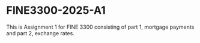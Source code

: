 # FINE3300-2025-A1
This is Assignment 1 for FINE 3300 consisting of part 1, mortgage payments and part 2, exchange rates. 
